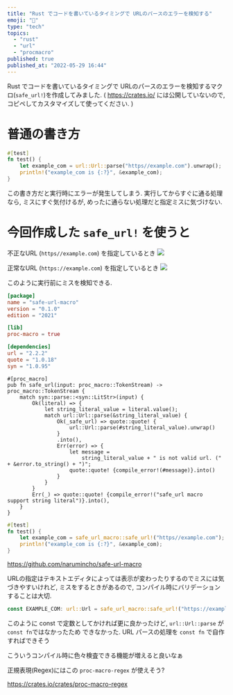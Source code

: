 ```yaml
---
title: "Rust でコードを書いているタイミングで URLのパースのエラーを検知する"
emoji: "🔗"
type: "tech"
topics:
  - "rust"
  - "url"
  - "procmacro"
published: true
published_at: "2022-05-29 16:44"
---
```


Rust でコードを書いているタイミングで URLのパースのエラーを検知するマクロ(`safe_url!`)を作成してみました. ( https://crates.io/ には公開していないので, コピペしてカスタマイズして使ってください. )

# 普通の書き方
```rust
#[test]
fn test() {
    let example_com = url::Url::parse("https//example.com").unwrap();
    println!("example_com is {:?}", &example_com);
}

```
この書き方だと実行時にエラーが発生してしまう. 実行してからすぐに通る処理なら, ミスにすぐ気付けるが, めったに通らない処理だと指定ミスに気づけない.

# 今回作成した `safe_url!` を使うと
不正なURL (`https//example.com`) を指定しているとき
![](https://storage.googleapis.com/zenn-user-upload/9a44139ce25b-20220529.png)

正常なURL (`https://example.com`) を指定しているとき
![](https://storage.googleapis.com/zenn-user-upload/345dd89ebeea-20220529.png)

このように実行前にミスを検知できる.

```toml:Cargo.toml
[package]
name = "safe-url-macro"
version = "0.1.0"
edition = "2021"

[lib]
proc-macro = true

[dependencies]
url = "2.2.2"
quote = "1.0.18"
syn = "1.0.95"

```

```rust:lib/src
#[proc_macro]
pub fn safe_url(input: proc_macro::TokenStream) -> proc_macro::TokenStream {
    match syn::parse::<syn::LitStr>(input) {
        Ok(literal) => {
            let string_literal_value = literal.value();
            match url::Url::parse(&string_literal_value) {
                Ok(_safe_url) => quote::quote! {
                    url::Url::parse(#string_literal_value).unwrap()
                }
                .into(),
                Err(error) => {
                    let message =
                        string_literal_value + " is not valid url. (" + &error.to_string() + ")";
                    quote::quote! {compile_error!(#message)}.into()
                }
            }
        }
        Err(_) => quote::quote! {compile_error!("safe_url macro support string literal")}.into(),
    }
}

```

```rust:tests/test.rs
#[test]
fn test() {
    let example_com = safe_url_macro::safe_url!("https//example.com");
    println!("example_com is {:?}", &example_com);
}

```

https://github.com/narumincho/safe-url-macro

URLの指定はテキストエディタによっては表示が変わったりするのでミスには気づきやすいけれど, ミスをするときがあるので, コンパイル時にバリデーションすることは大切.


```rust
const EXAMPLE_COM: url::Url = safe_url_macro::safe_url!("https://example.com");
```
このように const で定数としてかければ更に良かったけど,  `url::Url::parse` が `const fn`ではなかったため できなかった. URL パースの処理を `const fn` で自作すればできそう

こういうコンパイル時に色々検査できる機能が増えると良いなぁ

正規表現(Regex)にはこの `proc-macro-regex` が使えそう?

https://crates.io/crates/proc-macro-regex
